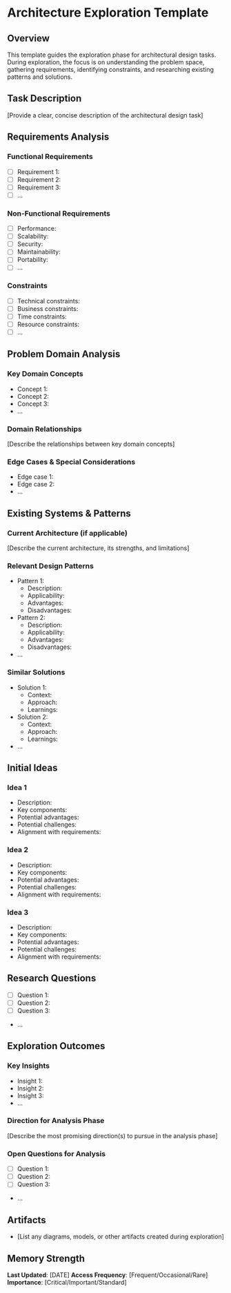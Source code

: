 # Architecture Exploration Template

## Overview

This template guides the exploration phase for architectural design tasks. During exploration, the focus is on understanding the problem space, gathering requirements, identifying constraints, and researching existing patterns and solutions.

## Task Description

[Provide a clear, concise description of the architectural design task]

## Requirements Analysis

### Functional Requirements

- [ ] Requirement 1:
- [ ] Requirement 2:
- [ ] Requirement 3:
- [ ] ...

### Non-Functional Requirements

- [ ] Performance:
- [ ] Scalability:
- [ ] Security:
- [ ] Maintainability:
- [ ] Portability:
- [ ] ...

### Constraints

- [ ] Technical constraints:
- [ ] Business constraints:
- [ ] Time constraints:
- [ ] Resource constraints:
- [ ] ...

## Problem Domain Analysis

### Key Domain Concepts

- Concept 1:
- Concept 2:
- Concept 3:
- ...

### Domain Relationships

[Describe the relationships between key domain concepts]

### Edge Cases & Special Considerations

- Edge case 1:
- Edge case 2:
- ...

## Existing Systems & Patterns

### Current Architecture (if applicable)

[Describe the current architecture, its strengths, and limitations]

### Relevant Design Patterns

- Pattern 1:
  - Description:
  - Applicability:
  - Advantages:
  - Disadvantages:
- Pattern 2:
  - Description:
  - Applicability:
  - Advantages:
  - Disadvantages:
- ...

### Similar Solutions

- Solution 1:
  - Context:
  - Approach:
  - Learnings:
- Solution 2:
  - Context:
  - Approach:
  - Learnings:
- ...

## Initial Ideas

### Idea 1

- Description:
- Key components:
- Potential advantages:
- Potential challenges:
- Alignment with requirements:

### Idea 2

- Description:
- Key components:
- Potential advantages:
- Potential challenges:
- Alignment with requirements:

### Idea 3

- Description:
- Key components:
- Potential advantages:
- Potential challenges:
- Alignment with requirements:

## Research Questions

- [ ] Question 1:
- [ ] Question 2:
- [ ] Question 3:
- ...

## Exploration Outcomes

### Key Insights

- Insight 1:
- Insight 2:
- Insight 3:
- ...

### Direction for Analysis Phase

[Describe the most promising direction(s) to pursue in the analysis phase]

### Open Questions for Analysis

- [ ] Question 1:
- [ ] Question 2:
- [ ] Question 3:
- ...

## Artifacts

- [List any diagrams, models, or other artifacts created during exploration]

## Memory Strength

**Last Updated**: [DATE]
**Access Frequency**: [Frequent/Occasional/Rare]
**Importance**: [Critical/Important/Standard]